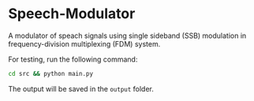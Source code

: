 # Speech-Modulator

A modulator of speach signals using single sideband (SSB) modulation in frequency-division multiplexing (FDM) system.

For testing, run the following command:

```bash
cd src && python main.py
```

The output will be saved in the `output` folder.
